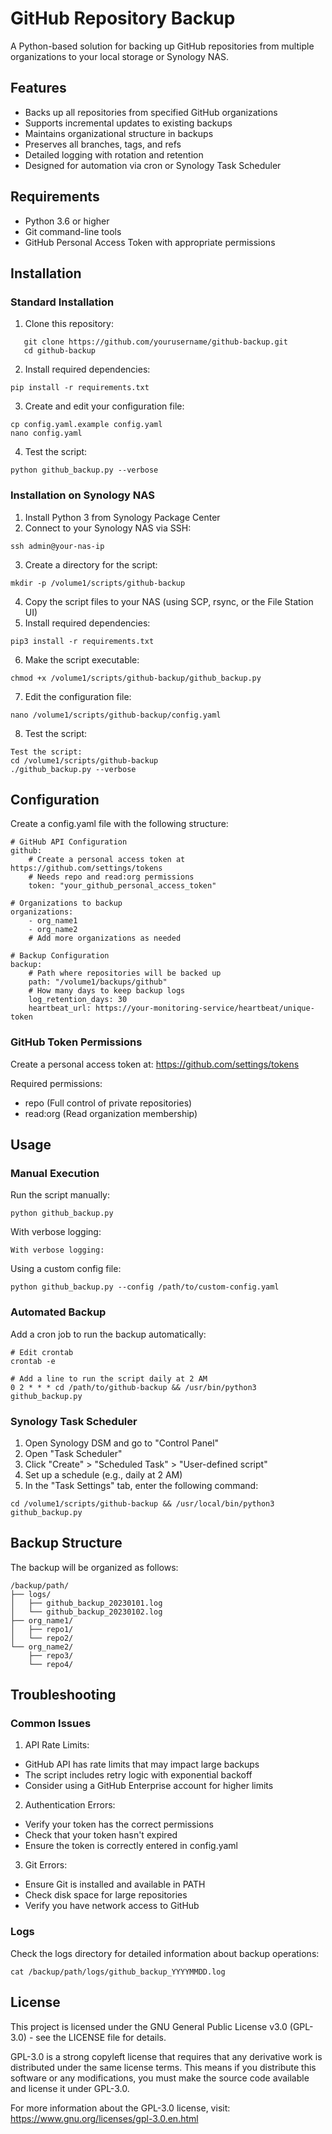 # GitHub Repository Backup

A Python-based solution for backing up GitHub repositories from multiple organizations to your local storage or Synology NAS.

## Features

- Backs up all repositories from specified GitHub organizations
- Supports incremental updates to existing backups
- Maintains organizational structure in backups
- Preserves all branches, tags, and refs
- Detailed logging with rotation and retention
- Designed for automation via cron or Synology Task Scheduler

## Requirements

- Python 3.6 or higher
- Git command-line tools
- GitHub Personal Access Token with appropriate permissions

## Installation

### Standard Installation

1. Clone this repository:
```
   git clone https://github.com/yourusername/github-backup.git
   cd github-backup
```
   
2. Install required dependencies:
```
pip install -r requirements.txt
```
   
3. Create and edit your configuration file:
```
cp config.yaml.example config.yaml
nano config.yaml
```
4. Test the script:
```
python github_backup.py --verbose
```

### Installation on Synology NAS

1. Install Python 3 from Synology Package Center
2. Connect to your Synology NAS via SSH:
```
ssh admin@your-nas-ip
```
3. Create a directory for the script:
```
mkdir -p /volume1/scripts/github-backup
```
4. Copy the script files to your NAS (using SCP, rsync, or the File Station UI)
5. Install required dependencies:
```
pip3 install -r requirements.txt
```
6. Make the script executable:
```
chmod +x /volume1/scripts/github-backup/github_backup.py
```
7. Edit the configuration file:
```
nano /volume1/scripts/github-backup/config.yaml
```
8. Test the script:
```
Test the script:
cd /volume1/scripts/github-backup
./github_backup.py --verbose
```

## Configuration

Create a config.yaml file with the following structure:

```
# GitHub API Configuration
github:
    # Create a personal access token at https://github.com/settings/tokens
    # Needs repo and read:org permissions
    token: "your_github_personal_access_token"

# Organizations to backup
organizations:
    - org_name1
    - org_name2
    # Add more organizations as needed

# Backup Configuration
backup:
    # Path where repositories will be backed up
    path: "/volume1/backups/github"
    # How many days to keep backup logs
    log_retention_days: 30
    heartbeat_url: https://your-monitoring-service/heartbeat/unique-token

```

### GitHub Token Permissions

Create a personal access token at: https://github.com/settings/tokens

Required permissions:
- repo (Full control of private repositories)
- read:org (Read organization membership)

## Usage

### Manual Execution

Run the script manually:
```
python github_backup.py
```

With verbose logging:
```
With verbose logging:
```

Using a custom config file:
```
python github_backup.py --config /path/to/custom-config.yaml
```

### Automated Backup

Add a cron job to run the backup automatically:

```
# Edit crontab
crontab -e

# Add a line to run the script daily at 2 AM
0 2 * * * cd /path/to/github-backup && /usr/bin/python3 github_backup.py
```

### Synology Task Scheduler

1. Open Synology DSM and go to "Control Panel"
2. Open "Task Scheduler"
3. Click "Create" > "Scheduled Task" > "User-defined script"
4. Set up a schedule (e.g., daily at 2 AM)
5. In the "Task Settings" tab, enter the following command:
```
cd /volume1/scripts/github-backup && /usr/local/bin/python3 github_backup.py
```

## Backup Structure
The backup will be organized as follows:
```
/backup/path/
├── logs/
│   ├── github_backup_20230101.log
│   └── github_backup_20230102.log
├── org_name1/
│   ├── repo1/
│   └── repo2/
└── org_name2/
    ├── repo3/
    └── repo4/
```

## Troubleshooting

### Common Issues

1. API Rate Limits:
- GitHub API has rate limits that may impact large backups
- The script includes retry logic with exponential backoff
- Consider using a GitHub Enterprise account for higher limits
2. Authentication Errors:
- Verify your token has the correct permissions
- Check that your token hasn't expired
- Ensure the token is correctly entered in config.yaml
3. Git Errors:
- Ensure Git is installed and available in PATH
- Check disk space for large repositories
- Verify you have network access to GitHub

### Logs

Check the logs directory for detailed information about backup operations:
```
cat /backup/path/logs/github_backup_YYYYMMDD.log
```

## License

This project is licensed under the GNU General Public License v3.0 (GPL-3.0) - see the LICENSE file for details.

GPL-3.0 is a strong copyleft license that requires that any derivative work is distributed under the same license terms. This means if you distribute this software or any modifications, you must make the source code available and license it under GPL-3.0.

For more information about the GPL-3.0 license, visit: https://www.gnu.org/licenses/gpl-3.0.en.html